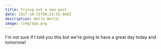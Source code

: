 ```yaml
---
title: Trying out a new post
date: 2017-10-31T08:23:55.868Z
description: Hello World.
image: /img/app.png
---
```

I'm not sure if I told you this but we're going to have a great day today and tomorrow!
